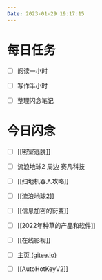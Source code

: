 ```yaml
---
Date: 2023-01-29 19:17:15
---
```


# 每日任务
- [ ] 阅读一小时
- [ ] 写作半小时
- [ ] 整理闪念笔记


# 今日闪念
- [ ] [[密室逃脱]]
- [ ] 流浪地球2 周边 赛凡科技
- [ ] [[扫地机器人攻略]]
- [ ] [[流浪地球2]]
- [ ] [[信息加密的衍变]]
- [ ] [[2022年种草的产品和软件]]
- [ ] [[在线影视]]
- [ ] [主页 (gitee.io)](https://myhydrogen.gitee.io/)
- [ ] [[AutoHotKeyV2]]




